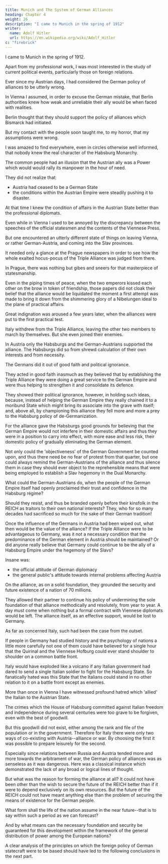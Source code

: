 ```yaml
---
title: Munich and The System of German Alliances
heading: Chapter 4
weight: 26
description: "I came to Munich in the spring of 1912"
writer:
  name: Adolf Hitler
  url: https://en.wikipedia.org/wiki/Adolf_Hitler
c: "firebrick"
---
```



I came to Munich in the spring of 1912.

<!-- The city itself was as familiar to me as if I had lived for years within its walls.

This was because my studies in architecture had been constantly turning my attention to the metropolis of German art. 

One must know Munich if one would know Germany, and it is impossible to acquire a knowledge of German art without seeing Munich. 

All things considered, this pre-war sojourn was by far the happiest and most contented time of my life. My earnings were very slender; but after all I did not live for the sake of painting. I painted in order to get the bare necessities of existence while I continued my studies.

I was firmly convinced that I should finally succeed in reaching the goal I had
marked out for myself. 

This conviction alone was strong enough to enable me to bear the petty hardships of everyday life without worrying very much about them. 

Moreover, almost from the very first moment of my sojourn there I came to love that city more than any other place known to me. A German city! I said to myself. How different to Vienna. It was with a feeling of disgust that my imagination reverted to that Babylon of races.

Another pleasant feature here was the way the people spoke German, which was much nearer my own way of speaking than the Viennese idiom. The Munich idiom recalled the days of my youth, especially when I spoke with those who had come
to Munich from Lower Bavaria. 

There were a thousand or more things which I inwardly loved or which I came to love during the course of my stay. But what attracted me most was the marvellous wedlock of native folk-energy with the fine artistic spirit of the city,
that unique harmony from the Hofbräuhaus to the Odeon, from the October Festival to
the PINAKOTHEK, etc. 

The reason why my heart's strings are entwined around this city as around no other spot in this world is probably because Munich is and will remain inseparably connected with the development of my own career; and the fact that
from the beginning of my visit I felt inwardly happy and contented is to be attributed to
the charm of the marvellous Wittelsbach Capital, which has attracted probably
everybody who is blessed with a feeling for beauty instead of commercial instincts.  -->

Apart from my professional work, I was most interested in the study of current political events, particularly those on foreign relations.

Ever since my Austrian days, I had considered the German policy of alliances to be utterly wrong.

<!-- But in Vienna I had not yet seen quite clearly how far the German Empire had gone in the process of' self-delusion.  -->

In Vienna I assumed, in order to excuse the German mistake, that Berlin authorities knew how weak and unreliable their ally would be when faced with realities.

<!-- , but that, for more or less mysterious reasons, they refrained from allowing their opinions on this point to
be known in public.  -->

Berlin thought that they should support the policy of alliances which Bismarck had initiated.

<!--  and the sudden discontinuance of which might be undesirable, if for no other reason than that it might arouse those foreign countries which were lying in wait for their chance or might alarm the Philistines at home. -->

But my contact with the people soon taught me, to my horror, that my assumptions were wrong. 

I was amazed to find everywhere, even in circles otherwise well informed, that nobody knew the real character of the Habsburg Monarchy. 

The common people had an illusion that the Austrian ally was a Power which would would rally its manpower in the hour of need. 

<!-- The mass of the people continued to look upon the Dual Monarchy as a 'German State' and believed that it could be relied
upon. They assumed that its strength could be measured by the millions of its subjects,
as was the case in Germany.  -->

They did not realize that:
- Austria had ceased to be a German State
- the conditions within the Austrian Empire were steadily pushing it to disaster.

At that time I knew the condition of affairs in the Austrian State better than the professional diplomats. 

<!-- Blindfolded, as nearly always, these diplomats stumbled along on their way to disaster. 

The opinions prevailing among the bulk of the people reflected only what had been drummed into them from official quarters above. And these higher authorities grovelled before the 'Ally', as the people of old bowed down before the
Golden Calf. 

They probably thought that by being polite and amiable they might balance the lack of honesty on the other side. Thus they took every declaration at its full face value. -->

Even while in Vienna I used to be annoyed by the discrepancy between the speeches of the official statesmen and the contents of the Viennese Press.

 <!-- And yet Vienna was still a German city, at least as far as appearances went.  -->

But one encountered an utterly different state of things on leaving Vienna, or rather German-Austria, and coming into the Slav provinces. 

It needed only a glance at the Prague newspapers in order to see how the whole exalted hocus-pocus of the Triple Alliance was judged from there. 

In Prague, there was nothing but gibes and sneers for that masterpiece of statesmanship. 

Even in the piping times of peace, when the two emperors kissed each other on the brow in token of friendship, those papers did not cloak their belief that the alliance would be liquidated the moment a first attempt was made to bring it down from the shimmering glory of a Nibelungen ideal to the plane of practical affairs.

Great indignation was aroused a few years later, when the alliances were put to the first practical test. 

Italy withdrew from the Triple Alliance, leaving the other two members to march by themselves. But she even joined their enemies. 

<!-- That anybody should believe even for a moment in the possibility of such a miracle as that of Italy fighting on the same side as Austria would be simply incredible to anyone who did not suffer from the blindness of official diplomacy. And that was just how people felt in Austria also. -->

In Austria only the Habsburgs and the German-Austrians supported the alliance. The Habsburgs did so from shrewd calculation of their own interests and from necessity.

The Germans did it out of good faith and political ignorance. 

They acted in good faith inasmuch as they believed that by establishing the Triple Alliance they were doing a great service to the German Empire and were thus helping to strengthen it and consolidate its defence. 

They showed their political ignorance, however, in holding such ideas, because, instead of helping the German Empire they really chained it to a moribund State which might bring its associate into the grave with itself; and, above all, by championing this alliance they fell more and more a prey to the Habsburg policy of de-Germanization. 

For the alliance gave the Habsburgs good grounds for believing that the German Empire would not interfere in their domestic affairs and thus they were in a position to carry into effect, with more ease and less risk, their domestic policy of gradually eliminating the German element. 

Not only could the 'objectiveness' of the German Government be counted upon, and thus there need be no fear of protest from that quarter, but one could always remind the German-Austrians of the alliance and thus silence them in case they should ever object to the reprehensible means that were being employed to establish a Slav hegemony in the Dual Monarchy.

What could the German-Austrians do, when the people of the German Empire itself had openly proclaimed their trust and confidence in the Habsburg régime? 

Should they resist, and thus be branded openly before their kinsfolk in the REICH as traitors to their own national interests? They, who for so many decades had sacrificed so much for the sake of their German tradition!

Once the influence of the Germans in Austria had been wiped out, what then would be the value of the alliance? If the Triple Alliance were to be advantageous to Germany, was it not a necessary condition that the predominance of the German element in Austria should be maintained? Or did anyone really believe that Germany could continue to be the ally of a Habsburg Empire under the hegemony of the Slavs? 

Insane was:
- the official attitude of German diplomacy
- the general public's attitude towards internal problems affecting Austria

On the alliance, as on a solid foundation, they grounded the security and future existence of a nation of 70 millions.

They allowed their partner to continue his policy of undermining the sole foundation of that alliance methodically and resolutely, from year to year. A day must come when nothing but a formal contract with Viennese diplomats would be left. The alliance itself, as an effective support, would be lost to Germany.

As far as concerned Italy, such had been the case from the outset.

If people in Germany had studied history and the psychology of nations a little more carefully not one of them could have believed for a single hour that the Quirinal and the Viennese Hofburg could ever stand shoulder to shoulder on a common battle front. 

Italy would have exploded like a volcano if any Italian government had dared to send a single Italian soldier to fight for the Habsburg State. So fanatically hated was this State that the Italians could stand in no other relation to it on a battle front except as enemies. 

More than once in Vienna I have witnessed profound hatred which 'allied' the Italian to the Austrian State. 

The crimes which the House of Habsburg committed against Italian freedom and independence during several centuries were too grave to be forgiven, even with the best of goodwill.

But this goodwill did not exist, either among the rank and file of the population or in the government. Therefore for Italy there were only two ways of co-existing with Austria--alliance or war. By choosing the first it was possible to prepare leisurely for the second. 

Especially since relations between Russia and Austria tended more and more towards the arbitrament of war, the German policy of alliances was as senseless as it was dangerous. Here was a classical instance which demonstrated the lack of any broad or logical lines of thought.

But what was the reason for forming the alliance at all? It could not have been other than the wish to secure the future of the REICH better than if it were to depend exclusively on its own resources. But the future of the REICH could not have meant anything else than the problem of securing the means of existence for the German people.

What form shall the life of the nation assume in the near future--that is to say within such a period as we can forecast? 

And by what means can the necessary foundation and security be guaranteed for this development within the framework of the general distribution of power among the European nations? 

A clear analysis of the principles on which the foreign policy of German statecraft were to be based should have led to the following conclusions in the next part. 

